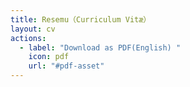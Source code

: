 ```yaml
---
title: Resemu（Curriculum Vitæ）
layout: cv
actions:
  - label: "Download as PDF(English) "
    icon: pdf
    url: "#pdf-asset" 
---
```


